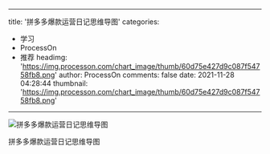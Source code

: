 
---
title: '拼多多爆款运营日记思维导图'
categories: 
 - 学习
 - ProcessOn
 - 推荐
headimg: 'https://img.processon.com/chart_image/thumb/60d75e427d9c087f54758fb8.png'
author: ProcessOn
comments: false
date: 2021-11-28 04:28:44
thumbnail: 'https://img.processon.com/chart_image/thumb/60d75e427d9c087f54758fb8.png'
---

<div>   
<img class="thumb" alt="拼多多爆款运营日记思维导图" src="https://img.processon.com/chart_image/thumb/60d75e427d9c087f54758fb8.png" referrerpolicy="no-referrer">
<p>拼多多爆款运营日记思维导图</p>  
</div>
            